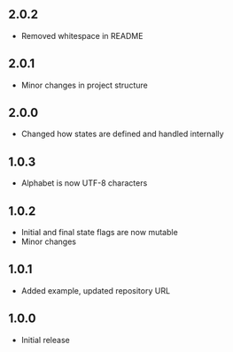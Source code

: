 ## 2.0.2

- Removed whitespace in README

## 2.0.1

- Minor changes in project structure

## 2.0.0

- Changed how states are defined and handled internally

## 1.0.3

- Alphabet is now UTF-8 characters

## 1.0.2

- Initial and final state flags are now mutable
- Minor changes

## 1.0.1

- Added example, updated repository URL

## 1.0.0

- Initial release